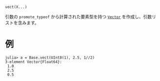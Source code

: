 ```
vect(X...)
```

引数の `promote_typeof` から計算された要素型を持つ [`Vector`](@ref) を作成し、引数リストを含みます。

# 例

```jldoctest
julia> a = Base.vect(UInt8(1), 2.5, 1//2)
3-element Vector{Float64}:
 1.0
 2.5
 0.5
```
